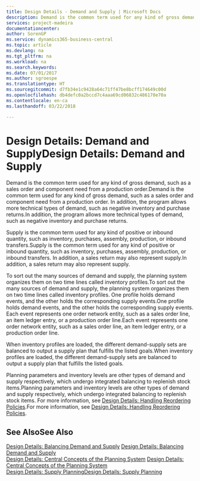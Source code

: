 ```yaml
---
title: Design Details - Demand and Supply | Microsoft Docs
description: Demand is the common term used for any kind of gross demand, such as a sales order and component need from a production order. In addition, the program allows more technical types of demand, such as negative inventory and purchase returns.
services: project-madeira
documentationcenter: 
author: SorenGP
ms.service: dynamics365-business-central
ms.topic: article
ms.devlang: na
ms.tgt_pltfrm: na
ms.workload: na
ms.search.keywords: 
ms.date: 07/01/2017
ms.author: sgroespe
ms.translationtype: HT
ms.sourcegitcommit: d7fb34e1c9428a64c71ff47be8bcff174649c00d
ms.openlocfilehash: db4defc0a2bccd7c4aaa69cd06832c486178e70a
ms.contentlocale: en-ca
ms.lasthandoff: 03/22/2018

---
```

# <a name="design-details-demand-and-supply"></a><span data-ttu-id="bcd06-104">Design Details: Demand and Supply</span><span class="sxs-lookup"><span data-stu-id="bcd06-104">Design Details: Demand and Supply</span></span>
<span data-ttu-id="bcd06-105">Demand is the common term used for any kind of gross demand, such as a sales order and component need from a production order.</span><span class="sxs-lookup"><span data-stu-id="bcd06-105">Demand is the common term used for any kind of gross demand, such as a sales order and component need from a production order.</span></span> <span data-ttu-id="bcd06-106">In addition, the program allows more technical types of demand, such as negative inventory and purchase returns.</span><span class="sxs-lookup"><span data-stu-id="bcd06-106">In addition, the program allows more technical types of demand, such as negative inventory and purchase returns.</span></span>  
  
 <span data-ttu-id="bcd06-107">Supply is the common term used for any kind of positive or inbound quantity, such as inventory, purchases, assembly, production, or inbound transfers.</span><span class="sxs-lookup"><span data-stu-id="bcd06-107">Supply is the common term used for any kind of positive or inbound quantity, such as inventory, purchases, assembly, production, or inbound transfers.</span></span> <span data-ttu-id="bcd06-108">In addition, a sales return may also represent supply.</span><span class="sxs-lookup"><span data-stu-id="bcd06-108">In addition, a sales return may also represent supply.</span></span>  
  
 <span data-ttu-id="bcd06-109">To sort out the many sources of demand and supply, the planning system organizes them on two time lines called inventory profiles.</span><span class="sxs-lookup"><span data-stu-id="bcd06-109">To sort out the many sources of demand and supply, the planning system organizes them on two time lines called inventory profiles.</span></span> <span data-ttu-id="bcd06-110">One profile holds demand events, and the other holds the corresponding supply events.</span><span class="sxs-lookup"><span data-stu-id="bcd06-110">One profile holds demand events, and the other holds the corresponding supply events.</span></span> <span data-ttu-id="bcd06-111">Each event represents one order network entity, such as a sales order line, an item ledger entry, or a production order line.</span><span class="sxs-lookup"><span data-stu-id="bcd06-111">Each event represents one order network entity, such as a sales order line, an item ledger entry, or a production order line.</span></span>  
  
 <span data-ttu-id="bcd06-112">When inventory profiles are loaded, the different demand-supply sets are balanced to output a supply plan that fulfills the listed goals.</span><span class="sxs-lookup"><span data-stu-id="bcd06-112">When inventory profiles are loaded, the different demand-supply sets are balanced to output a supply plan that fulfills the listed goals.</span></span>  
  
 <span data-ttu-id="bcd06-113">Planning parameters and inventory levels are other types of demand and supply respectively, which undergo integrated balancing to replenish stock items.</span><span class="sxs-lookup"><span data-stu-id="bcd06-113">Planning parameters and inventory levels are other types of demand and supply respectively, which undergo integrated balancing to replenish stock items.</span></span> <span data-ttu-id="bcd06-114">For more information, see [Design Details: Handling Reordering Policies](design-details-handling-reordering-policies.md).</span><span class="sxs-lookup"><span data-stu-id="bcd06-114">For more information, see [Design Details: Handling Reordering Policies](design-details-handling-reordering-policies.md).</span></span>  
  
## <a name="see-also"></a><span data-ttu-id="bcd06-115">See Also</span><span class="sxs-lookup"><span data-stu-id="bcd06-115">See Also</span></span>  
 <span data-ttu-id="bcd06-116">[Design Details: Balancing Demand and Supply](design-details-balancing-demand-and-supply.md) </span><span class="sxs-lookup"><span data-stu-id="bcd06-116">[Design Details: Balancing Demand and Supply](design-details-balancing-demand-and-supply.md) </span></span>  
 <span data-ttu-id="bcd06-117">[Design Details: Central Concepts of the Planning System](design-details-central-concepts-of-the-planning-system.md) </span><span class="sxs-lookup"><span data-stu-id="bcd06-117">[Design Details: Central Concepts of the Planning System](design-details-central-concepts-of-the-planning-system.md) </span></span>  
 [<span data-ttu-id="bcd06-118">Design Details: Supply Planning</span><span class="sxs-lookup"><span data-stu-id="bcd06-118">Design Details: Supply Planning</span></span>](design-details-supply-planning.md)
